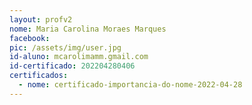 ```yaml
---
layout: profv2
nome: Maria Carolina Moraes Marques
facebook:
pic: /assets/img/user.jpg
id-aluno: mcarolimamm.gmail.com
id-certificado: 202204280406
certificados:
  - nome: certificado-importancia-do-nome-2022-04-28
---
```

